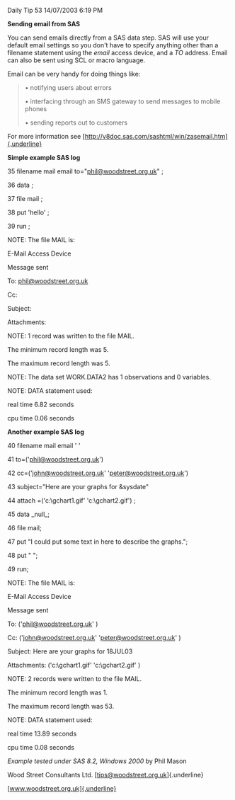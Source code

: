 Daily Tip 53 14/07/2003 6:19 PM

**Sending email from SAS**

You can send emails directly from a SAS data step. SAS will use your
default email settings so you don't have to specify anything other than
a filename statement using the *email* access device, and a *TO*
address. Email can also be sent using SCL or macro language.

Email can be very handy for doing things like:

> • notifying users about errors
>
> • interfacing through an SMS gateway to send messages to mobile phones
>
> • sending reports out to customers

For more information see
[http://v8doc.sas.com/sashtml/win/zasemail.htm]{.underline}

**Simple example SAS log**

35 filename mail email to=\"phil@woodstreet.org.uk\" ;

36 data ;

37 file mail ;

38 put \'hello\' ;

39 run ;

NOTE: The file MAIL is:

E-Mail Access Device

Message sent

To: phil@woodstreet.org.uk

Cc:

Subject:

Attachments:

NOTE: 1 record was written to the file MAIL.

The minimum record length was 5.

The maximum record length was 5.

NOTE: The data set WORK.DATA2 has 1 observations and 0 variables.

NOTE: DATA statement used:

real time 6.82 seconds

cpu time 0.06 seconds

**Another example SAS log**

40 filename mail email \' \'

41 to=(\'phil@woodstreet.org.uk\')

42 cc=(\'john@woodstreet.org.uk\' \'peter@woodstreet.org.uk\')

43 subject=\"Here are your graphs for &sysdate\"

44 attach =(\'c:\\gchart1.gif\' \'c:\\gchart2.gif\') ;

45 data \_null\_;

46 file mail;

47 put \"I could put some text in here to describe the graphs.\";

48 put \" \";

49 run;

NOTE: The file MAIL is:

E-Mail Access Device

Message sent

To: (\'phil@woodstreet.org.uk\' )

Cc: (\'john@woodstreet.org.uk\' \'peter@woodstreet.org.uk\' )

Subject: Here are your graphs for 18JUL03

Attachments: (\'c:\\gchart1.gif\' \'c:\\gchart2.gif\' )

NOTE: 2 records were written to the file MAIL.

The minimum record length was 1.

The maximum record length was 53.

NOTE: DATA statement used:

real time 13.89 seconds

cpu time 0.08 seconds

*Example tested under SAS 8.2, Windows 2000* by Phil Mason

Wood Street Consultants Ltd. [tips@woodstreet.org.uk]{.underline}

[www.woodstreet.org.uk]{.underline}
